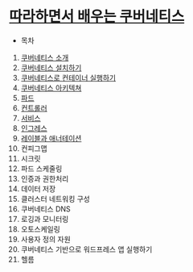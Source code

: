 # [따라하면서 배우는 쿠버네티스](https://www.youtube.com/playlist?list=PLApuRlvrZKohaBHvXAOhUD-RxD0uQ3z0c)

* 목차
1. [쿠버네티스 소개](./section_1.md)
2. [쿠버네티스 설치하기](./section_2.md)
3. [쿠버네티스로 컨테이너 실행하기](./section_3.md)
4. [쿠버네티스 아키텍쳐](./section_4.md)
5. [파드](./section_5.md)
6. [컨트롤러](./section_6.md)
7. [서비스](./section_7.md)
8. [인그레스](./section_8.md)
9. [레이블과 애너테이션](./section_9.md)
10. 컨피그맵
11. 시크릿
12. 파드 스케줄링
13. 인증과 권한처리
14. 데이터 저장
15. 클러스터 네트워킹 구성
16. 쿠버네티스 DNS
17. 로깅과 모니터링
18. 오토스케일링
19. 사용자 정의 자원
20. 쿠버네티스 기반으로 워드프레스 앱 실행하기
21. 헬름
